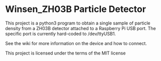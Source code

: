 # Winsen_ZH03B Particle Detector 

This project is a python3 program to obtain a single sample of particle density from a ZH03B detector attached to a Raspberry Pi USB port.  The specific port is currently hard-coded to /dev/ttyUSB1.

See the wiki for more information on the device and how to connect.

This project is licensed under the terms of the MIT license
